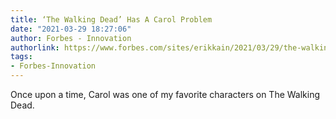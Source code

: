 ```yaml
---
title: ‘The Walking Dead’ Has A Carol Problem
date: "2021-03-29 18:27:06"
author: Forbes - Innovation
authorlink: https://www.forbes.com/sites/erikkain/2021/03/29/the-walking-dead-has-a-carol-problem/
tags:
- Forbes-Innovation
---
```

Once upon a time, Carol was one of my favorite characters on The Walking Dead.